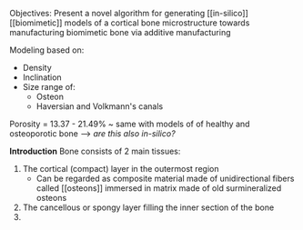Objectives:
Present a novel algorithm for generating [[in-silico]] [[biomimetic]] models of a cortical bone microstructure towards manufacturing biomimetic bone via additive manufacturing

Modeling based on:
- Density
- Inclination
- Size range of:
	- Osteon
	- Haversian and Volkmann's canals

Porosity = 13.37 - 21.49% ~ same with models of of healthy and osteoporotic bone --> *are this also in-silico?*

**Introduction**
Bone consists of 2 main tissues:
1. The cortical (compact) layer in the outermost region
	- Can be regarded as composite material made of unidirectional fibers called [[osteons]] immersed in matrix made of old surmineralized osteons
2. The cancellous or spongy layer filling the inner section of the bone
3. 


